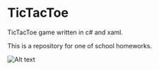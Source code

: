 # TicTacToe
TicTacToe game written in c# and xaml.

This is a repository for one of school homeworks.

![Alt text](https://github.com/olgush/TicTacToe/blob/master/Game/Assets/screenshot1.JPG "Screenshot")
